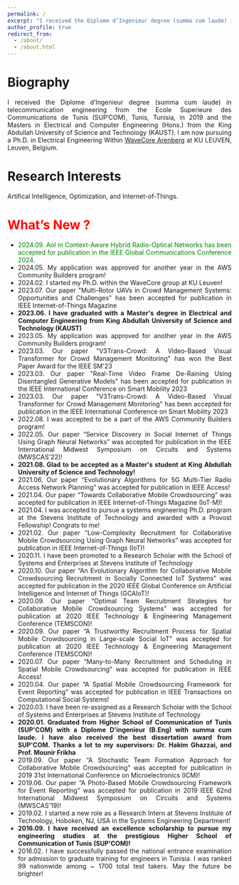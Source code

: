 ```yaml
---
permalink: /
excerpt: "I received the Diplome d’Ingenieur degree (summa cum laude) in telecommunication engineering from the Ecole Superieure des Communications de Tunis (SUP’COM), Tunis, Tunisia, in 2019 and the Masters in Electrical and Computer Engineering (Hons.) from the King Abdullah University of Science and Technology (KAUST). I am now pursuing a Ph.D. in Electrical Engineering Within WaveCore Arenberg at KU LEUVEN, Leuven, Belgium. My research interests have been around optimization and applied machine learning, mathematical modeling, graph theory, and the Internet-of-Things."
author_profile: true
redirect_from: 
  - /about/
  - /about.html
---
```


<meta name="description" content="Aymen Hamrouni (Student Member, IEEE) received the Diplome d’Ingenieur degree (summa cum laude) in telecommunication engineering from the Ecole Superieure des Communications de Tunis (SUP’COM), Tunis, Tunisia, in 2019 and the Masters in Electrical and Computer Engineering (Hons.) from the King Abdullah University of Science and Technology (KAUST). From 2019 to 2021, Aymen was affiliated as a Research Scholar with the School of Systems and Enterprises, Stevens Institute of Technology, Hoboken, NJ, USA.  Aymen is a young, passionate, and self-motivated
AI researcher with a versatile background in Information Technologies and equipped with thorough mathematical Optimization knowledge, Graph Theory expertise, and advanced Data Science skills. Fluent in Python, C/C++, and Matlab, Aymen’s interests lay in the intersection of graph neural networks, deep
generative modelings, applied machine learning and optimization, mathematical modeling, graph theory,
and the Internet-of-Things. Aymen is currently serving as an active reviewer in the IEEE IoT Journal, IEEE
TCSS, IEEE Access, IEEE Communication Letters, etc." />
        
        
        

<h1 id="bio-graphy">Biography</h1>
<div style="text-align: justify;">
I received the Diplome d’Ingenieur degree (summa cum laude) in telecommunication engineering from the Ecole Superieure des Communications de Tunis (SUP’COM), Tunis, Tunisia, in 2019 and the Masters in Electrical and Computer Engineering (Hons.) from the King Abdullah University of Science and Technology (KAUST). I am now pursuing a Ph.D. in Electrical Engineering Within <a href="https://www.esat.kuleuven.be/wavecorearenberg/Home">WaveCore Arenberg</a> at KU LEUVEN, Leuven, Belgium.
<h1 id="research-interests">Research Interests</h1>
<div style="text-align: justify;">Artifical Intelligence, Optimization, and Internet-of-Things.</div>

<h1 id="whats-new"><span style="color:red">What’s New ?</span></h1>
<ul>
     <li><span style="color:green">2024.09. AoI in Context-Aware Hybrid Radio-Optical Networks has been accepted for publication in the IEEE Global Communications Conference 2024.</span></li>

   <li>2024.05. My application was approved for another year in the AWS Community Builders program!</li>
   <li>2024.02. I started my Ph.D. within the WaveCore group at KU Leuven!</li>

  <li>2023.07. Our paper "Multi-Rotor UAVs in Crowd Management Systems: Opportunities and Challenges" has been accepted for publication in IEEE Internet-of-Things Magazine</li>

  
 <li><strong>2023.06. I have graduated with a Master's degree in Electrical and Computer Engineering from King Abdullah University of Science and Technology (KAUST) </strong> </li>
      <li>2023.05. My application was approved for another year in the AWS Community Builders program!</li>

   <li>2023.03. Our paper "V3Trans-Crowd: A Video-Based Visual Transformer for Crowd Management Monitoring"  has won the Best Paper Award for the IEEE SM'23 </li>
  <li>2023.03. Our paper "Real-Time Video Frame De-Raining Using Disentangled Generative Models" has been accepted for publication in the IEEE International Conference on Smart Mobility 2023</li>
 <li>2023.03. Our paper "V3Trans-Crowd: A Video-Based Visual Transformer for Crowd Management Monitoring" has been accepted for publication in the IEEE International Conference on Smart Mobility 2023</li>
 <li>2022.08. I was accepted to be a part of the AWS Community Builders program!</li>
<li>2022.05. Our paper “Service Discovery in Social Internet of Things Using Graph Neural Networks”  was accepted for publication in  the IEEE International Midwest Symposium on Circuits and Systems (MWSCAS'22)!</li>
<li><strong>2021.08. Glad to be accepted as a Master's student at King Abdullah University of Science and Technology!</strong> </li>   
<li>2021.06. Our paper “Evolutionary Algorithms for 5G Multi-Tier Radio Access Network Planning”  was accepted for publication in  IEEE Access! 
<li>2021.04. Our paper “Towards Collaborative Mobile Crowdsourcing”  was accepted for publication in  IEEE Internet-of-Things Magazine (IoT-M)!</li> 
<li>2021.04. I was accepted to pursue a systems engineering Ph.D. program at the Stevens Institute of Technology and awarded with a Provost Fellowship! Congrats to me!</li> 
<li>2021.02. Our paper “Low-Complexity Recruitment for Collaborative Mobile Crowdsourcing Using Graph Neural Networks”  was accepted for publication in  IEEE Internet-of-Things (IoT)!</li>
<li>  2020.11. I have been promoted to a Research Scholar with the School of Systems and Enterprises at Stevens Institute of Technology</li>
<li>2020.10. Our paper “An Evolutionary Algorithm for Collaborative Mobile Crowdsourcing Recruitment in Socially Connected IoT Systems”  was accepted for publication in  the 2020 IEEE Global Conference on Artificial Intelligence and Internet of Things (GCAIoT)!</li>
<li>2020.09. Our paper “Optimal Team Recruitment Strategies for Collaborative Mobile Crowdsourcing Systems”  was accepted for publication at  2020 IEEE Technology & Engineering Management Conference (TEMSCON)!</li>
<li>2020.09. Our paper “A Trustworthy Recruitment Process for Spatial Mobile Crowdsourcing in Large-scale Social IoT”  was accepted for publication at  2020 IEEE Technology & Engineering Management Conference (TEMSCON)!</li>
<li>2020.07. Our paper “Many-to-Many Recruitment and Scheduling in Spatial Mobile Crowdsourcing”  was accepted for publication in  IEEE Access!</li>
<li>2020.04. Our paper “A Spatial Mobile Crowdsourcing Framework for Event Reporting”  was accepted for publication in  IEEE Transactions on Computational Social Systems!</li>
<li>  2020.03. I have been re-assigned as a Research Scholar with the School of Systems and Enterprises at Stevens Institute of Technology</li>
<li><strong>  2020.01. Graduated from Higher School of Communication of Tunis (SUP'COM) with a Diplome D'ingenieur (B.Eng) with summa cum laude. I have also received the best dissertation award from SUP'COM. Thanks a lot to my supervisors: Dr. Hakim Ghazzai, and Prof. Mounir Frikha</strong></li>
<li>2019.09. Our paper “A Stochastic Team Formation Approach for Collaborative Mobile Crowdsourcing”  was accepted for publication in  2019 31st International Conference on Microelectronics (ICM)!</li>    
<li>2019.06. Our paper “A Photo-Based Mobile Crowdsourcing Framework for Event Reporting”  was accepted for publication in  2019 IEEE 62nd International Midwest Symposium on Circuits and Systems (MWSCAS'19)!</li>
<li>2019.02. I started a new role as a Research Intern at Stevens Institute of Technology, Hoboken, NJ, USA in the Systems Engineering Department!</li>
<li><strong>2016.09. I have received an excellence scholarship to pursue my engineering studies at the prestigious Higher School of Communication of Tunis (SUP'COM)! </strong></li> 
<li>2016.02. I have successfully passed the national entrance examination for admission to graduate training for engineers in Tunisia. I was ranked 99 nationwide among ~ 1700 total test takers. May the future be brighter! </li>


 

